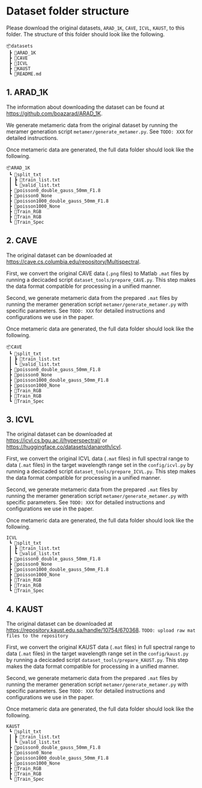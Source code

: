 # Dataset folder structure

Please download the original datasets, `ARAD_1K`, `CAVE`, `ICVL`, `KAUST`, to this folder. The structure of this folder should look like the following.

```
📦datasets
 ┣ 📂ARAD_1K
 ┣ 📂CAVE
 ┣ 📂ICVL
 ┣ 📂KAUST
 ┗ 📜README.md
```

## 1. ARAD_1K

The information about downloading the dataset can be found at https://github.com/boazarad/ARAD_1K.

We generate metameric data from the original dataset by running the meramer generation script `metamer/generate_metamer.py`. See `TODO: XXX` for detailed instructions.

Once metameric data are generated, the full data folder should look like the following.

```
📦ARAD_1K
 ┗ 📂split_txt
 ┃ ┣ 📜train_list.txt
 ┃ ┗ 📜valid_list.txt
 ┣ 📂poisson0_double_gauss_50mm_F1.8
 ┣ 📂poisson0_None
 ┣ 📂poisson1000_double_gauss_50mm_F1.8
 ┣ 📂poisson1000_None
 ┣ 📂Train_RGB
 ┣ 📂Train_RGB
 ┗ 📂Train_Spec
```

## 2. CAVE

The original dataset can be downloaded at https://cave.cs.columbia.edu/repository/Multispectral.

First, we convert the original CAVE data (`.png` files) to Matlab `.mat` files by running a decicaded script `dataset_tools/prepare_CAVE.py`. This step makes the data format compatible for processing in a unified manner.

Second, we generate metameric data from the prepared `.mat` files by running the meramer generation script `metamer/generate_metamer.py` with specific parameters. See `TODO: XXX` for detailed instructions and configurations we use in the paper.

Once metameric data are generated, the full data folder should look like the following.

```
📦CAVE
 ┗ 📂split_txt
 ┃ ┣ 📜train_list.txt
 ┃ ┗ 📜valid_list.txt
 ┣ 📂poisson0_double_gauss_50mm_F1.8
 ┣ 📂poisson0_None
 ┣ 📂poisson1000_double_gauss_50mm_F1.8
 ┣ 📂poisson1000_None
 ┣ 📂Train_RGB
 ┣ 📂Train_RGB
 ┗ 📂Train_Spec
```

## 3. ICVL

The original dataset can be downloaded at https://icvl.cs.bgu.ac.il/hyperspectral/ or https://huggingface.co/datasets/danaroth/icvl.

First, we convert the original ICVL data (`.mat` files) in full spectral range to data (`.mat` files) in the target wavelength range set in the `config/icvl.py` by running a decicaded script `dataset_tools/prepare_ICVL.py`. This step makes the data format compatible for processing in a unified manner.

Second, we generate metameric data from the prepared `.mat` files by running the meramer generation script `metamer/generate_metamer.py` with specific parameters. See `TODO: XXX` for detailed instructions and configurations we use in the paper.

Once metameric data are generated, the full data folder should look like the following.

```
ICVL
 ┗ 📂split_txt
 ┃ ┣ 📜train_list.txt
 ┃ ┗ 📜valid_list.txt
 ┣ 📂poisson0_double_gauss_50mm_F1.8
 ┣ 📂poisson0_None
 ┣ 📂poisson1000_double_gauss_50mm_F1.8
 ┣ 📂poisson1000_None
 ┣ 📂Train_RGB
 ┣ 📂Train_RGB
 ┗ 📂Train_Spec
```

## 4. KAUST

The original dataset can be downloaded at https://repository.kaust.edu.sa/handle/10754/670368. `TODO: upload raw mat files to the repository`

First, we convert the original KAUST data (`.mat` files) in full spectral range to data (`.mat` files) in the target wavelength range set in the `config/kaust.py` by running a decicaded script `dataset_tools/prepare_KAUST.py`. This step makes the data format compatible for processing in a unified manner.

Second, we generate metameric data from the prepared `.mat` files by running the meramer generation script `metamer/generate_metamer.py` with specific parameters. See `TODO: XXX` for detailed instructions and configurations we use in the paper.

Once metameric data are generated, the full data folder should look like the following.

```
KAUST
 ┗ 📂split_txt
 ┃ ┣ 📜train_list.txt
 ┃ ┗ 📜valid_list.txt
 ┣ 📂poisson0_double_gauss_50mm_F1.8
 ┣ 📂poisson0_None
 ┣ 📂poisson1000_double_gauss_50mm_F1.8
 ┣ 📂poisson1000_None
 ┣ 📂Train_RGB
 ┣ 📂Train_RGB
 ┗ 📂Train_Spec
```